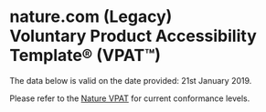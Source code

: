 # <a name="document-top"></a> nature.com (Legacy)<br>Voluntary Product Accessibility Template&reg; (VPAT&trade;)

The data below is valid on the date provided: 21st January 2019.

Please refer to the [Nature VPAT](https://github.com/springernature/vpat/blob/master/nature.md) for current conformance levels.